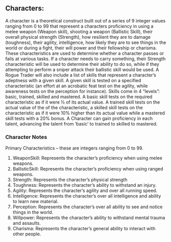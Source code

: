 ## Characters:
A character is a theoretical construct built out of a series of 9 integer values ranging from 0 to 99 that represent a characters proficiency in using a melee weapon (Weapon skill), shooting a weapon (Ballistic Skill), their overall physical strength (Strength), how resilient they are to damage (toughness), their agility, intelligence, how likely they are to see things in the world or during a fight, their will power and their fellowship or charisma. 
These characteristics are used to determine whether a character passes or fails at various tasks. If a character needs to carry something, their Strength characteristic will be used to determine their ability to do so, while if they attempting to perform a sniper attack their ballistic skill would be used. 
A Rogue Trader will also include a list of skills that represent a character’s adeptness with a given skill. A given skill is tested on a specified characteristic (an effort at an acrobatic feat test on the agility, while awareness tests on the perception for instance). Skills come in 4 “levels”: basic, trained, skilled and mastered. A basic skill tests on the required characteristic as if it were ½ of its actual value. A trained skill tests on the actual value of the of the characteristic, a skilled skill tests on the characteristic as if it were 10% higher than its actual value while a mastered skill tests with a 20% bonus.  A Character can gain proficiency in each talent, advancing the talent from ‘basic’ to trained to skilled to mastered. 

### Character Notes
Primary Characteristics – these are integers ranging from 0 to 99.
1. WeaponSkill: Represents the character’s proficiency when using melee weapons.
2. BallisticSkill: Represents the character’s proficiency when using ranged weapons.
3. Strength: Represents the character’s physical strength
4. Toughness: Represents the character’s ability to withstand an injury.
5. Agility: Represents the character’s agility and over all running speed.
6. Intelligence: Represents the character’s over all intelligence and ability to learn new material.
7. Perception: Represents the character’s over all ability to see and notice things in the world.
8. Willpower: Represents the character’s ability to withstand mental trauma and assaults.
9. Charisma: Represents the character’s general ability to interact with other people.
